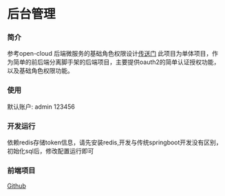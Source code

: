 # 后台管理
### 简介
参考open-cloud 后端微服务的基础角色权限设计<a href="https://github.com/liuyadu/open-cloud">传送门</a>
此项目为单体项目，作为简单的前后端分离脚手架的后端项目，主要提供oauth2的简单认证授权功能，以及基础角色权限功能。
### 使用
默认账户: admin 123456

### 开发运行
依赖redis存储token信息，请先安装redis,开发与传统springboot开发没有区别，初始化sql后，修改配置运行即可

### 前端项目
<a target="_blank" href="https://github.com/huashaoge/venus-admin-mp">Github</a> 
